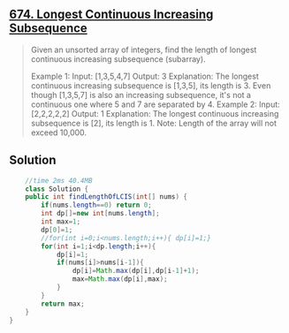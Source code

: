 ## [674. Longest Continuous Increasing Subsequence](https://leetcode-cn.com/problems/longest-continuous-increasing-subsequence/)

> Given an unsorted array of integers, find the length of longest continuous increasing subsequence (subarray).
>
> Example 1:
> Input: [1,3,5,4,7]
> Output: 3
> Explanation: The longest continuous increasing subsequence is [1,3,5], its length is 3. 
> Even though [1,3,5,7] is also an increasing subsequence, it's not a continuous one where 5 and 7 are separated by 4. 
> Example 2:
> Input: [2,2,2,2,2]
> Output: 1
> Explanation: The longest continuous increasing subsequence is [2], its length is 1. 
> Note: Length of the array will not exceed 10,000.

## Solution

```java
	//time 2ms 40.4MB
	class Solution {
    public int findLengthOfLCIS(int[] nums) {
        if(nums.length==0) return 0;
        int dp[]=new int[nums.length];
        int max=1;
        dp[0]=1;
        //for(int i=0;i<nums.length;i++){ dp[i]=1;}
        for(int i=1;i<dp.length;i++){
            dp[i]=1;
            if(nums[i]>nums[i-1]){
                dp[i]=Math.max(dp[i],dp[i-1]+1);
                max=Math.max(dp[i],max);
            }
        }
        return max;
    }
}
```

